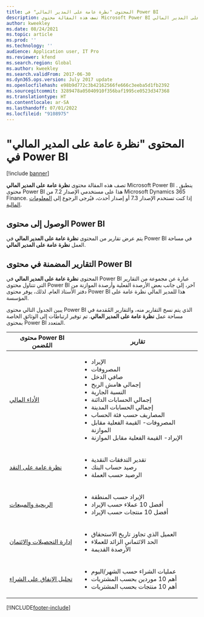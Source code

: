 ```yaml
---
title: المحتوى "نظرة عامة على المدير المالي‬" في Power BI
description: تصف هذه المقالة محتوى Microsoft Power BI نظرة عامة على المدير المالي.
author: kweekley
ms.date: 08/24/2021
ms.topic: article
ms.prod: ''
ms.technology: ''
audience: Application user, IT Pro
ms.reviewer: kfend
ms.search.region: Global
ms.author: kweekley
ms.search.validFrom: 2017-06-30
ms.dyn365.ops.version: July 2017 update
ms.openlocfilehash: e98b9d772c3b42162566fe666c3eeba5d1fb2392
ms.sourcegitcommit: 3289478a05040910f356baf1995ce0523d347368
ms.translationtype: HT
ms.contentlocale: ar-SA
ms.lasthandoff: 07/01/2022
ms.locfileid: "9108975"
---
```

# <a name="cfo-overview-power-bi-content"></a>المحتوى "نظرة عامة على المدير المالي‬" في Power BI

[!include [banner](../includes/banner.md)] 

تصف هذه المقالة محتوى **نظرة عامة على المدير المالي** Microsoft Power BI . ينطبق محتوى Power BI هذا على مستخدمي الإصدار 7.2 من Microsoft Dynamics 365 Finance. إذا كنت تستخدم الإصدار 7.3 أو إصدار أحدث، فيُرجى الرجوع إلى [المعلومات المالية](financial-insights.md).

## <a name="accessing-the-power-bi-content"></a>الوصول إلى محتوى Power BI

يتم عرض تقارير من المحتوى **نظرة عامة على المدير المالي** في Power BI في مساحة العمل **نظرة عامة على المدير المالي**.

## <a name="reports-that-are-included-in-the-power-bi-content"></a>التقارير المضمنة في محتوى Power BI
المحتوى **نظرة عامة على المدير المالي** في Power BI عبارة عن مجموعة من التقارير التي تتناول محتوى Power BI آخر، إلى جانب بعض الأرصدة الفعلية وأرصدة الموازنة من دفتر الأستاذ العام. لذلك، يوفر محتوى Power BI هذا للمدير المالي نظرة عامة على المؤسسة.

يبين الجدول التالي محتوى Power BI الذي يتم نسخ التقارير منه، والتقارير المُقدمة في مساحة عمل **نظرة عامة على المدير المالي**. تم توفير ارتباطات إلى الوثائق الخاصة بمحتوى Power BI المتعدد.

| محتوى Power BI المُضمن | تقارير |
|-----------------------------------|---------|
| [الأداء المالي](financial-performance-power-bi-content-pack.md) | <ul><li>الإيراد</li><li>المصروفات</li><li>صافي الدخل</li><li>إجمالي هامش الربح</li><li>النسبة الجارية</li><li>إجمالي الحسابات الدائنة</li><li>إجمالي الحسابات المدينة</li><li>المصاريف حسب فئة الحساب</li><li>المصروفات- ‏‫القيمة الفعلية مقابل الموازنة</li><li>الإيراد- ‏‫القيمة الفعلية مقابل الموازنة</li></ul> |
| [نظرة عامة على النقد](../../../finance/cash-bank-management/Cash-Overview-Power-BI-content.md) | <ul><li>تقدير التدفقات النقدية</li><li>رصيد حساب البنك</li><li>الرصيد حسب العملة</li></ul> |
| [الربحية والمبيعات](sales-profitability-performance-content-pack.md) | <ul><li>الإيراد حسب المنطقة</li><li>أفضل 10 عملاء حسب الإيراد</li><li>أفضل 10 منتجات حسب الإيراد</li></ul> |
| [إدارة التحصيلات والائتمان](../../../finance/accounts-receivable/credit-collections-power-bi.md) | <ul><li>العميل الذي تجاوز تاريخ الاستحقاق</li><li>الحد الائتماني الزائد للعملاء</li><li>الأرصدة القديمة</li></ul> |
| [تحليل الإنفاق على الشراء](../../../finance/accounts-receivable/credit-collections-power-bi.md) | <ul><li>عمليات الشراء حسب الشهر/اليوم</li><li>أهم 10 موردين بحسب المشتريات</li><li>أهم 10 منتجات بحسب المشتريات</li></ul> |


[!INCLUDE[footer-include](../../../includes/footer-banner.md)]

